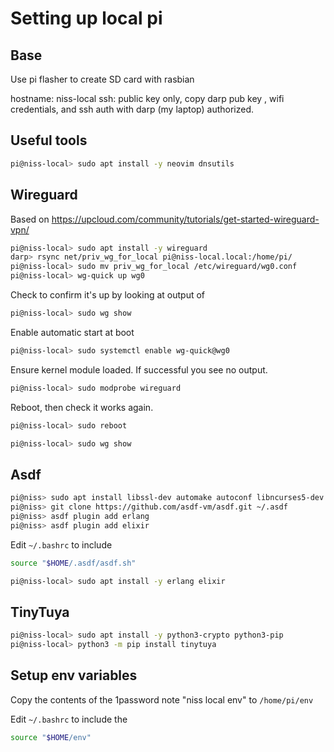 # Setting up local pi

## Base

Use pi flasher to create SD card with rasbian

hostname: niss-local
ssh: public key only, copy darp pub key
, wifi credentials, and ssh auth
with darp (my laptop) authorized.

## Useful tools

```bash
pi@niss-local> sudo apt install -y neovim dnsutils
```

## Wireguard

Based on <https://upcloud.com/community/tutorials/get-started-wireguard-vpn/>

```bash
pi@niss-local> sudo apt install -y wireguard
darp> rsync net/priv_wg_for_local pi@niss-local.local:/home/pi/
pi@niss-local> sudo mv priv_wg_for_local /etc/wireguard/wg0.conf
pi@niss-local> wg-quick up wg0
```

Check to confirm it's up by looking at output of

```bash
pi@niss-local> sudo wg show
```

Enable automatic start at boot

```bash
pi@niss-local> sudo systemctl enable wg-quick@wg0
```

Ensure kernel module loaded. If successful you see no output.

```bash
pi@niss-local> sudo modprobe wireguard
```

Reboot, then check it works again.

```bash
pi@niss-local> sudo reboot
```

```bash
pi@niss-local> sudo wg show
```

## Asdf

```bash
pi@niss> sudo apt install libssl-dev automake autoconf libncurses5-dev
pi@niss> git clone https://github.com/asdf-vm/asdf.git ~/.asdf
pi@niss> asdf plugin add erlang
pi@niss> asdf plugin add elixir
```

Edit `~/.bashrc` to include

```bash
source "$HOME/.asdf/asdf.sh"
```

```bash
pi@niss-local> sudo apt install -y erlang elixir
```

## TinyTuya

```bash
pi@niss-local> sudo apt install -y python3-crypto python3-pip
pi@niss-local> python3 -m pip install tinytuya
```

## Setup env variables

Copy the contents of the 1password note "niss local env" to `/home/pi/env`

Edit `~/.bashrc` to include the

```bash
source "$HOME/env"
```
